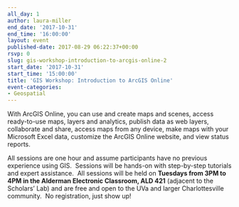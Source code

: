 ```yaml
---
all_day: 1
author: laura-miller
end_date: '2017-10-31'
end_time: '16:00:00'
layout: event
published-date: 2017-08-29 06:22:37+00:00
rsvp: 0
slug: gis-workshop-introduction-to-arcgis-online-2
start_date: '2017-10-31'
start_time: '15:00:00'
title: 'GIS Workshop: Introduction to ArcGIS Online'
event-categories:
- Geospatial
---
```


With ArcGIS Online, you can use and create maps and scenes, access ready-to-use maps, layers and analytics, publish data as web layers, collaborate and share, access maps from any device, make maps with your Microsoft Excel data, customize the ArcGIS Online website, and view status reports.

All sessions are one hour and assume participants have no previous experience using GIS.  Sessions will be hands-on with step-by-step tutorials and expert assistance.  All sessions will be held on **Tuesdays from 3PM to 4PM in the Alderman Electronic Classroom, ALD 421** (adjacent to the Scholars’ Lab) and are free and open to the UVa and larger Charlottesville community.  No registration, just show up!




